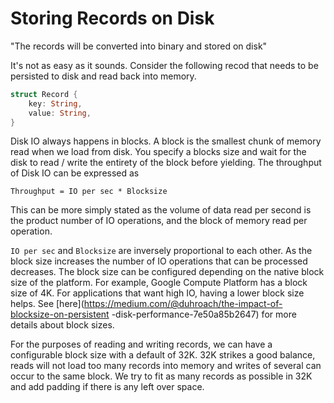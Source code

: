 # Storing Records on Disk

"The records will be converted into binary and stored on disk"

It's not as easy as it sounds. Consider the following recod that needs to be 
persisted to disk and read back into memory.
```rust
struct Record {
    key: String,
    value: String,
}
```

Disk IO always happens in blocks. A block is the smallest chunk of memory 
read when we load from disk. You specify a blocks size and 
wait for the disk to read / write the entirety of the block before yielding.
The throughput of Disk IO can  be expressed as 

`Throughput = IO per sec * Blocksize`

This can be more simply stated as the volume of data read per second is
the product number of IO operations, and the block of memory read per operation.


`IO per sec` and `Blocksize` are inversely proportional to each other. 
As the block size increases the number of IO operations that can be 
processed decreases.
The block size can be configured depending on the native block size of the 
platform. For example, Google Compute Platform has a block size of 4K.
For applications that want high IO, having a lower block size helps.
See [here](https://medium.com/@duhroach/the-impact-of-blocksize-on-persistent
-disk-performance-7e50a85b2647) for more details about block sizes.

For the purposes of reading and writing records, we can have a configurable 
block size with a default of 32K.
32K strikes a good balance, reads will not load too many records into memory 
and writes of several can occur to the same block.
We try to fit as many records as possible in 32K and add padding if there is 
any left over space.
